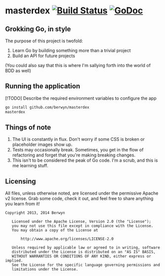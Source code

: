 masterdex [![Build Status](https://travis-ci.org/berwyn/masterdex.png?branch=master)](https://travis-ci.org/berwyn/masterdex) [![GoDoc](https://godoc.org/github.com/berwyn/masterdex?status.png)](https://godoc.org/github.com/berwyn/masterdex)
=========

## Grokking Go, in style

The purpose of this project is twofold:

  1. Learn Go by building something more than a trivial project
  2. Build an API for future projects

(You could also say that this is where I'm sallying forth into the world of BDD as well)

## Running the application

[!TODO] Describe the required environment variables to configure the app

```bash
go install github.com/berwyn/masterdex
masterdex
```

## Things of note

  1. The UI is constantly in flux. Don't worry if some CSS is broken or placeholder images show up.
  2. Tests may occasionally break. Sometimes, you get in the flow of refactoring and forget that you're making breaking changes.
  3. This isn't to be considered the peak of Go code. I'm a scrub, and this is me learning stuff.

## Licensing

All files, unless otherwise noted, are licensed under the permissive Apache v2 license. Grab some code, check it out, and feel free to share anything you learn from it!

```
Copyright 2013, 2014 Berwyn

   Licensed under the Apache License, Version 2.0 (the "License");
   you may not use this file except in compliance with the License.
   You may obtain a copy of the License at

       http://www.apache.org/licenses/LICENSE-2.0

   Unless required by applicable law or agreed to in writing, software
   distributed under the License is distributed on an "AS IS" BASIS,
   WITHOUT WARRANTIES OR CONDITIONS OF ANY KIND, either express or implied.
   See the License for the specific language governing permissions and
   limitations under the License.
 ```
